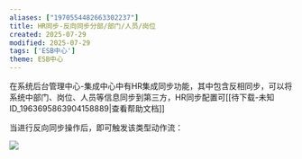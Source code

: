 ```yaml
---
aliases: ["1970554482663302237"]
title: HR同步-反向同步分部/部门/人员/岗位
created: 2025-07-29
modified: 2025-07-29
tags: ['ESB中心']
theme: ESB中心
---
```


在系统后台管理中心-集成中心中有HR集成同步功能，其中包含反相同步，可以将系统中部门、岗位、人员等信息同步到第三方，HR同步配置可[[待下载-未知ID_1963695863904158889|查看帮助文档]]

当进行反向同步操作后，即可触发该类型动作流：

![](https://myhelpdoc.oss-cn-heyuan.aliyuncs.com/mdimages/2ad156f94437d3ef199b435cf1e6f1e4.jpg)
